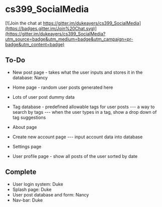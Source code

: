 # cs399_SocialMedia

[![Join the chat at https://gitter.im/dukeayers/cs399_SocialMedia](https://badges.gitter.im/Join%20Chat.svg)](https://gitter.im/dukeayers/cs399_SocialMedia?utm_source=badge&utm_medium=badge&utm_campaign=pr-badge&utm_content=badge)

To-Do
-----
- New post page - takes what the user inputs and stores it in the database: Nancy 
- Home page - random user posts generated here
- Lots of user post dummy data

- Tag database - predefined allowable tags for user posts
--- a way to search by tags
--- when the user types in a tag, show a drop down of tag suggestions

- About page
- Create new account page
--- input account data into database
- Settings page
- User profile page - show all posts of the user sorted by date

Complete
--------
- User login system: Duke
- Splash page: Duke
- User post database and form: Nancy
- Nav-bar: Duke
